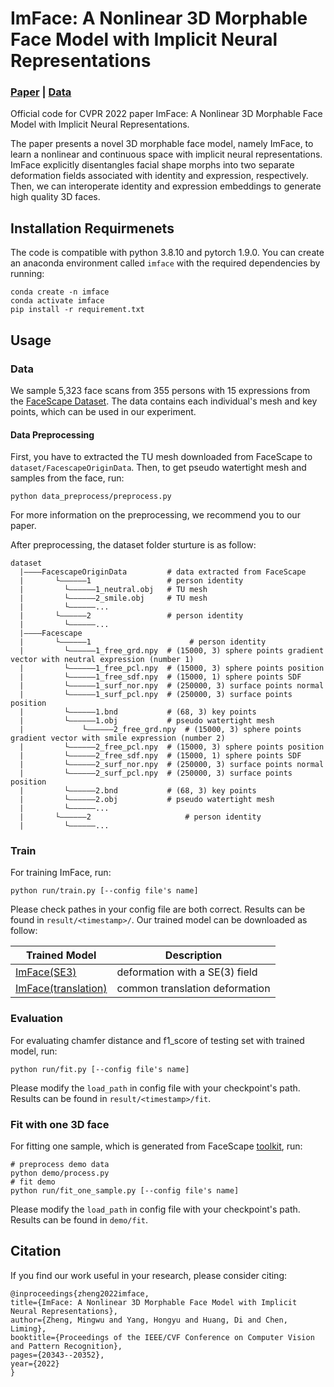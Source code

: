 # ImFace: A Nonlinear 3D Morphable Face Model with Implicit Neural Representations

###  [Paper](https://arxiv.org/abs/2203.14510) | [Data](https://facescape.nju.edu.cn/)

Official code for CVPR 2022 paper ImFace: A Nonlinear 3D Morphable Face Model with Implicit Neural Representations.

The paper presents a novel 3D morphable face model, namely ImFace, to learn a nonlinear and continuous space with implicit neural representations.
ImFace explicitly disentangles facial shape morphs into two separate deformation fields associated with identity and expression, respectively. Then, we can interoperate identity and expression embeddings to generate high quality 3D faces.


## Installation Requirmenets
The code is compatible with python 3.8.10 and pytorch 1.9.0.
You can create an anaconda environment called `imface` with the required dependencies by running:

```
conda create -n imface
conda activate imface
pip install -r requirement.txt
```

## Usage
### Data
We sample 5,323 face scans from 355 persons with 15 expressions from the <a href="https://facescape.nju.edu.cn/" target="_blank">FaceScape Dataset</a>. 
The data contains each individual's mesh and key points, which can be used in our experiment.
#### Data Preprocessing
First, you have to extracted the TU mesh downloaded from FaceScape to `dataset/FacescapeOriginData`. Then, to get pseudo watertight mesh and samples from the face, run:
```
python data_preprocess/preprocess.py
```
For more information on the preprocessing, we recommend you to our paper.

After preprocessing, the dataset folder sturture is as follow:
```
dataset
  |————FacescapeOriginData         # data extracted from FaceScape
  |       └——————1                 # person identity
  |         └——————1_neutral.obj   # TU mesh
  |         └——————2_smile.obj     # TU mesh
  |         └——————...
  |       └——————2                 # person identity
  |         └——————...
  |————Facescape
  |       └——————1                      # person identity
  |       	└——————1_free_grd.npy  # (15000, 3) sphere points gradient vector with neutral expression (number 1)
  |       	└——————1_free_pcl.npy  # (15000, 3) sphere points position 
  |       	└——————1_free_sdf.npy  # (15000, 1) sphere points SDF 
  |       	└——————1_surf_nor.npy  # (250000, 3) surface points normal
  |       	└——————1_surf_pcl.npy  # (250000, 3) surface points position
  |       	└——————1.bnd           # (68, 3) key points
  |       	└——————1.obj           # pseudo watertight mesh
  |             └——————2_free_grd.npy  # (15000, 3) sphere points gradient vector with smile expression (number 2)
  |       	└——————2_free_pcl.npy  # (15000, 3) sphere points position 
  |       	└——————2_free_sdf.npy  # (15000, 1) sphere points SDF 
  |       	└——————2_surf_nor.npy  # (250000, 3) surface points normal
  |       	└——————2_surf_pcl.npy  # (250000, 3) surface points position
  |       	└——————2.bnd           # (68, 3) key points
  |       	└——————2.obj           # pseudo watertight mesh
  |       	└——————...
  |       └——————2                     # person identity
  |       	└——————...
```
### Train
For training ImFace, run:
```
python run/train.py [--config file's name]
```
Please check pathes in your config file are both correct. Results can be found in `result/<timestamp>/`.
Our trained model can be downloaded as follow:

| Trained Model            | Description  |
|-------------------|-------------------------------------------------------------|
| <a href="https://drive.google.com/drive/folders/1wKvWZHhuLO6ISc0jML8DfM_u4de2m2-y?usp=sharing" target="_blank">ImFace(SE3)</a> | deformation with a SE(3) field|
| <a href="https://drive.google.com/drive/folders/1QIkyvSdNmwPudC2cm4se-UoBNTh5wBjU?usp=sharing" target="_blank">ImFace(translation)</a> | common translation deformation |

### Evaluation
For evaluating chamfer distance and f1_score of testing set with trained model, run:
```
python run/fit.py [--config file's name]
```
Please modify the `load_path`  in config file with your checkpoint's path. Results can be found in `result/<timestamp>/fit`.

### Fit with one 3D face
For fitting one sample, which is generated from FaceScape <a href="https://nbviewer.org/github/zhuhao-nju/facescape/blob/master/toolkit/demo_bilinear_basic.ipynb" target="_blank">toolkit</a>, run:
```
# preprocess demo data
python demo/process.py
# fit demo
python run/fit_one_sample.py [--config file's name]
```
Please modify the `load_path` in config file with your checkpoint's path. Results can be found in `demo/fit`.


## Citation
If you find our work useful in your research, please consider citing:

	@inproceedings{zheng2022imface,
	title={ImFace: A Nonlinear 3D Morphable Face Model with Implicit Neural Representations},
	author={Zheng, Mingwu and Yang, Hongyu and Huang, Di and Chen, Liming},
	booktitle={Proceedings of the IEEE/CVF Conference on Computer Vision and Pattern Recognition},
	pages={20343--20352},
	year={2022}
	}

